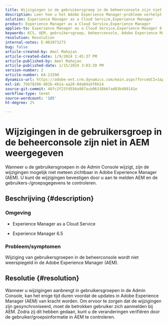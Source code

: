 ```yaml
---
title: Wijzigingen in de gebruikersgroep in de beheerconsole zijn niet in AEM weergegeven
description: Leer hoe u het Adobe Experience Manager-probleem verhelpt waarbij wijzigingen in de gebruikersgroep in de beheerconsole niet in AEM worden weergegeven. Controleer de gebruikers-/groepgegevens.
solution: Experience Manager as a Cloud Service,Experience Manager
product: Experience Manager as a Cloud Service,Experience Manager
applies-to: Experience Manager as a Cloud Service,Experience Manager 6.5
keywords: KCS, AEM, gebruikersgroep, beheerconsole, Adobe Experience Manager, AEM 6.5
resolution: Resolution
internal-notes: E-001071273
bug: false
article-created-by: Amol Mahajan
article-created-date: 1/9/2024 1:45:37 PM
article-published-by: Amol Mahajan
article-published-date: 1/15/2024 3:03:39 PM
version-number: 2
article-number: KA-23390
dynamics-url: https://adobe-ent.crm.dynamics.com/main.aspx?forceUCI=1&pagetype=entityrecord&etn=knowledgearticle&id=f4520c5a-f5ae-ee11-a569-6045bd006268
exl-id: 7bb78206-401b-4b1a-aa20-8da04a5f6b14
source-git-commit: 46fc2f23fd556a987acb96338b6fad03b489141e
workflow-type: tm+mt
source-wordcount: '185'
ht-degree: 2%

---
```


# Wijzigingen in de gebruikersgroep in de beheerconsole zijn niet in AEM weergegeven


Wanneer u de gebruikersgroepen in de Admin Console wijzigt, zijn de wijzigingen mogelijk niet meteen zichtbaar in Adobe Experience Manager (AEM). U kunt de wijzigingen bevestigen door u aan te melden AEM en de gebruikers-/groepsgegevens te controleren.

## Beschrijving {#description}


### <b>Omgeving</b>

- Experience Manager as a Cloud Service


- Experience Manager 6.5




### <b>Probleem/symptomen</b>

Wijziging van gebruikersgroepen in de beheerconsole wordt niet weerspiegeld in de Adobe Experience Manager (AEM).


## Resolutie {#resolution}


Wanneer u wijzigingen aanbrengt in gebruikersgroepen in de Admin Console, kan het enige tijd duren voordat de updates in Adobe Experience Manager (AEM) van kracht worden. Om ervoor te zorgen dat de wijzigingen zijn gesynchroniseerd, moet de betrokken gebruiker zich aanmelden bij AEM. Zodra zij dit hebben gedaan, kunt u de veranderingen verifiëren door de gebruiker/groepsinformatie in AEM te controleren.
